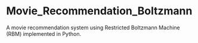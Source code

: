 # Movie_Recommendation_Boltzmann
A movie recommendation system using Restricted Boltzmann Machine (RBM) implemented in Python.
